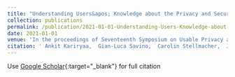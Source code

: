 ```yaml
---
title: "Understanding Users&apos; Knowledge about the Privacy and Security of Browser Extensions"
collection: publications
permalink: /publication/2021-01-01-Understanding-Users-Knowledge-about-the-Privacy-and-Security-of-Browser-Extensions
date: 2021-01-01
venue: 'In the proceedings of Seventeenth Symposium on Usable Privacy and Security (SOUPS 2021)'
citation: ' Ankit Kariryaa,  Gian-Luca Savino,  Carolin Stellmacher,  Johannes Sch{\&quot;o}ning, &quot;Understanding Users&amp;apos; Knowledge about the Privacy and Security of Browser Extensions.&quot; In the proceedings of Seventeenth Symposium on Usable Privacy and Security (SOUPS 2021), 2021.'
---
```

Use [Google Scholar](https://scholar.google.com/scholar?q=Understanding+Users&#x27;+Knowledge+about+the+Privacy+and+Security+of+Browser+Extensions){:target="_blank"} for full citation